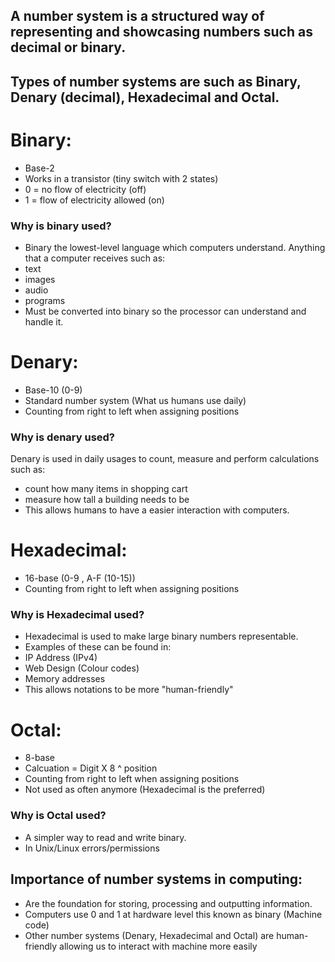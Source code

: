## A number system is a structured way of representing and showcasing numbers such as decimal or binary.
## Types of number systems are such as Binary, Denary (decimal), Hexadecimal and Octal.

# Binary:
- Base-2
- Works in a transistor (tiny switch with 2 states)
- 0 = no flow of electricity (off)
- 1 = flow of electricity allowed (on)

### Why is binary used?
- Binary the lowest-level language which computers understand. Anything that a computer receives such as:
- text
- images
- audio
- programs
- Must be converted into binary so the processor can understand and handle it.

# Denary:
- Base-10 (0-9)
- Standard number system (What us humans use daily)
- Counting from right to left when assigning positions

### Why is denary used?

Denary is used in daily usages to count, measure and perform calculations such as:
- count how many items in shopping cart
- measure how tall a building needs to be
- This allows humans to have a easier interaction with computers.

# Hexadecimal:
- 16-base (0-9 , A-F (10-15))
- Counting from right to left when assigning positions

### Why is Hexadecimal used?
- Hexadecimal is used to make large binary numbers representable. 
- Examples of these can be found in:
- IP Address (IPv4)
- Web Design (Colour codes)
- Memory addresses
- This allows notations to be more "human-friendly"

# Octal:
- 8-base
- Calcuation = Digit X 8 ^ position
- Counting from right to left when assigning positions
- Not used as often anymore (Hexadecimal is the preferred)

### Why is Octal used?
- A simpler way to read and write binary.
- In Unix/Linux errors/permissions

## Importance of number systems in computing:
- Are the foundation for storing, processing and outputting information. 
- Computers use 0 and 1 at hardware level this known as binary (Machine code)
- Other number systems (Denary, Hexadecimal and Octal) are human-friendly allowing us to interact with machine more easily
